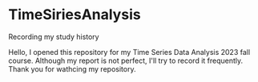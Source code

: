 # TimeSiriesAnalysis
Recording my study history

Hello, I opened this repository for my Time Series Data Analysis 2023 fall course.
Although my report is not perfect, I'll try to record it frequently.
Thank you for wathcing my repository.
